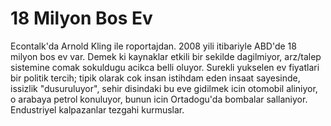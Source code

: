 # 18 Milyon Bos Ev

Econtalk'da Arnold Kling ile roportajdan. 2008 yili itibariyle ABD'de 18 milyon bos ev var. Demek ki kaynaklar etkili bir sekilde dagilmiyor, arz/talep sistemine comak sokuldugu acikca belli oluyor. Surekli yukselen ev fiyatlari bir politik tercih; tipik olarak cok insan istihdam eden insaat sayesinde, issizlik "dusuruluyor", sehir disindaki bu eve gidilmek icin otomobil aliniyor, o arabaya petrol konuluyor, bunun icin Ortadogu'da bombalar sallaniyor. Endustriyel kalpazanlar tezgahi kurmuslar.
